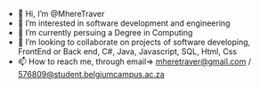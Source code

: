 - 👋 Hi, I’m @MhereTraver
- 👀 I’m interested in software development and engineering
- 🌱 I’m currently persuing a Degree in Computing
- 💞️ I’m looking to collaborate on projects of software developing, FrontEnd or Back end, C#, Java, Javascript, SQL, Html, Css
- 📫 How to reach me, through email=>  mheretraver@gmail.com / 576809@student.belgiumcampus.ac.za
  

<!---
MhereTraver/MhereTraver is a ✨ special ✨ repository because its `README.md` (this file) appears on your GitHub profile.
You can click the Preview link to take a look at your changes.
--->
